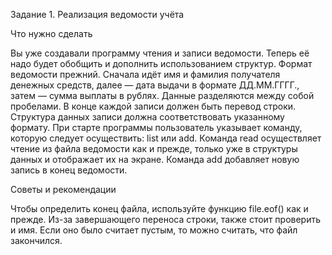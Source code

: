 Задание 1. Реализация ведомости учёта

Что нужно сделать

Вы уже создавали программу чтения и записи ведомости. Теперь её надо будет
обобщить и дополнить использованием структур.
Формат ведомости прежний. Сначала идёт имя и фамилия получателя денежных
средств, далее — дата выдачи в формате ДД.ММ.ГГГГ., затем — сумма выплаты
в рублях. Данные разделяются между собой пробелами. В конце каждой записи
должен быть перевод строки.
Структура данных записи должна соответствовать указанному формату.
При старте программы пользователь указывает команду, которую следует
осуществить: list или add. Команда read осуществляет чтение из файла
ведомости как и прежде, только уже в структуры данных и отображает их на
экране.
Команда add добавляет новую запись в конец ведомости.

Советы и рекомендации

Чтобы определить конец файла, используйте функцию file.eof() как и прежде.
Из-за завершающего переноса строки, также стоит проверить и имя. Если оно
было считает пустым, то можно считать, что файл закончился.